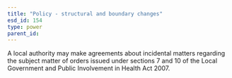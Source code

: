 ```yaml
---
title: "Policy - structural and boundary changes"
esd_id: 154
type: power
parent_id:  
---
```


A local authority may make agreements about incidental matters regarding the subject matter of orders issued under sections 7 and 10 of the Local Government and Public Involvement in Health Act 2007.

